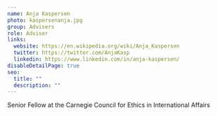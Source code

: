 ```yaml
---
name: Anja Kaspersen
photo: kaspersenanja.jpg
group: Advisers
role: Adviser
links:
  website: https://en.wikipedia.org/wiki/Anja_Kaspersen
  twitter: https://twitter.com/AnjaKasp
  linkedin: https://www.linkedin.com/in/anja-kaspersen/
disableDetailPage: true
seo:
  title: ""
  description: ""
---
```


Senior Fellow at the Carnegie Council for Ethics in International Affairs
